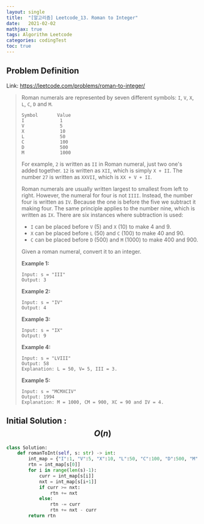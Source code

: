 ```yaml
---
layout: single
title:  "[알고리즘] Leetcode_13. Roman to Integer"
date:   2021-02-02
mathjax: true
tags: Algorithm Leetcode
categories: codingTest
toc: true
---
```

## Problem Definition

Link: https://leetcode.com/problems/roman-to-integer/

 > Roman numerals are represented by seven different symbols: `I`, `V`, `X`, `L`, `C`, `D` and `M`.
 >
 > ```
 > Symbol       Value
 > I             1
 > V             5
 > X             10
 > L             50
 > C             100
 > D             500
 > M             1000
 > ```
 >
 > For example, `2` is written as `II` in Roman numeral, just two one's added together. `12` is written as `XII`, which is simply `X + II`. The number `27` is written as `XXVII`, which is `XX + V + II`.
 >
 > Roman numerals are usually written largest to smallest from left to right. However, the numeral for four is not `IIII`. Instead, the number four is written as `IV`. Because the one is before the five we subtract it making four. The same principle applies to the number nine, which is written as `IX`. There are six instances where subtraction is used:
 >
 > - `I` can be placed before `V` (5) and `X` (10) to make 4 and 9. 
 > - `X` can be placed before `L` (50) and `C` (100) to make 40 and 90. 
 > - `C` can be placed before `D` (500) and `M` (1000) to make 400 and 900.
 >
 > Given a roman numeral, convert it to an integer.
 >
 >  
 >
 > **Example 1:**
 >
 > ```
 > Input: s = "III"
 > Output: 3
 > ```
 >
 > **Example 2:**
 >
 > ```
 > Input: s = "IV"
 > Output: 4
 > ```
 >
 > **Example 3:**
 >
 > ```
 > Input: s = "IX"
 > Output: 9
 > ```
 >
 > **Example 4:**
 >
 > ```
 > Input: s = "LVIII"
 > Output: 58
 > Explanation: L = 50, V= 5, III = 3.
 > ```
 >
 > **Example 5:**
 >
 > ```
 > Input: s = "MCMXCIV"
 > Output: 1994
 > Explanation: M = 1000, CM = 900, XC = 90 and IV = 4.
 > ```

## Initial Solution : $$O(n)$$

```python
class Solution:
    def romanToInt(self, s: str) -> int:
        int_map = {"I":1, "V":5, "X":10, "L":50, "C":100, "D":500, "M":1000}
        rtn = int_map[s[0]]
        for i in range(len(s)-1):
            curr = int_map[s[i]]
            nxt = int_map[s[i+1]]
            if curr >= nxt:
                rtn += nxt
            else:
                rtn -= curr
                rtn += nxt - curr
        return rtn
```

